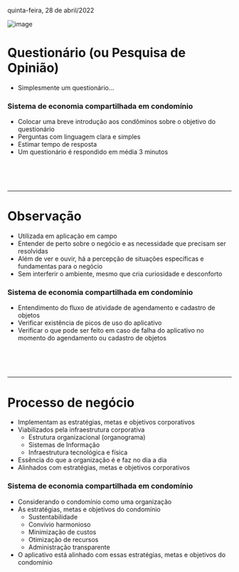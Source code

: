 quinta-feira, 28 de abril/2022

![image](https://user-images.githubusercontent.com/87860884/165811958-d8685937-114c-4e27-91cb-c744f2bd79ff.png)



# Questionário (ou Pesquisa de Opinião)
- Simplesmente um questionário...

### Sistema de economia compartilhada em condomínio
- Colocar uma breve introdução aos condôminos sobre o objetivo do questionário
- Perguntas com linguagem clara e simples
- Estimar tempo de resposta
- Um questionário é respondido em média 3 minutos

<br><br><br>
<hr>



# Observação
- Utilizada em aplicação em campo
- Entender de perto sobre o negócio e as necessidade que precisam ser resolvidas
- Além de ver e ouvir, há a percepção de situações específicas e fundamentas para o negócio
- Sem interferir o ambiente, mesmo que cria curiosidade e desconforto

### Sistema de economia compartilhada em condomínio
- Entendimento do fluxo de atividade de agendamento e cadastro de objetos
- Verificar existência de picos de uso do aplicativo
- Verificar o que pode ser feito em caso de falha do aplicativo no momento do agendamento ou cadastro de objetos

<br><br><br>
<hr>



# Processo de negócio
- Implementam as estratégias, metas e objetivos corporativos
- Viabilizados pela infraestrutura corporativa
	- Estrutura organizacional (organograma) 
	- Sistemas de Informação
	- Infraestrutura tecnológica e física
- Essência do que a organização é e faz no dia a dia
- Alinhados com estratégias, metas e objetivos corporativos

### Sistema de economia compartilhada em condomínio
- Considerando o condomínio como uma organização
- As estratégias, metas e objetivos do condomínio
	- Sustentabilidade
	- Convívio harmonioso
	- Minimização de custos
	- Otimização de recursos
	- Administração transparente
- O aplicativo está alinhado com essas estratégias, metas e objetivos do condomínio 
